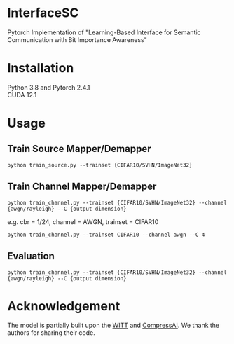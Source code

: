 # InterfaceSC
Pytorch Implementation of "Learning-Based Interface for Semantic Communication with Bit Importance Awareness"
# Installation
Python 3.8 and Pytorch 2.4.1<br>
CUDA 12.1
# Usage
## Train Source Mapper/Demapper
``` 
python train_source.py --trainset {CIFAR10/SVHN/ImageNet32}
```
## Train Channel Mapper/Demapper
``` 
python train_channel.py --trainset {CIFAR10/SVHN/ImageNet32} --channel {awgn/rayleigh} --C {output dimension}
```
e.g. cbr = 1/24, channel = AWGN, trainset = CIFAR10
``` 
python train_channel.py --trainset CIFAR10 --channel awgn --C 4
```
## Evaluation
``` 
python train_channel.py --trainset {CIFAR10/SVHN/ImageNet32} --channel {awgn/rayleigh} --C {output dimension}
```
# Acknowledgement
The model is partially built upon the [WITT](https://github.com/KeYang8/WITT) and [CompressAI](https://github.com/InterDigitalInc/CompressAI/). We thank the authors for sharing their code.
